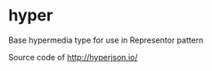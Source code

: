 # hyper

Base hypermedia type for use in Representor pattern

Source code of <http://hyperjson.io/>
